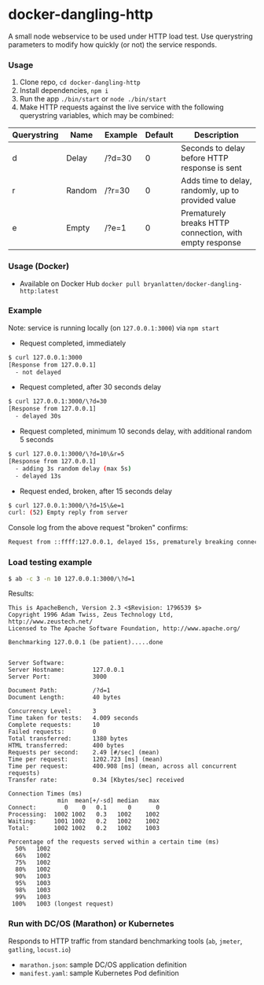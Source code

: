 # docker-dangling-http
A small node webservice to be used under HTTP load test. Use querystring parameters to modify how quickly (or not) the service responds.

### Usage
1. Clone repo, `cd docker-dangling-http`
1. Install dependencies, `npm i`
1. Run the app `./bin/start` or `node ./bin/start`
1. Make HTTP requests against the live service with the following querystring variables, which may be combined:

Querystring | Name | Example | Default | Description
--- | --- | --- | --- | ---
d | Delay | /?d=30 | 0 | Seconds to delay before HTTP response is sent
r | Random | /?r=30 | 0 | Adds time to delay, randomly, up to provided value
e | Empty | /?e=1 | 0 | Prematurely breaks HTTP connection, with empty response

### Usage (Docker)

- Available on Docker Hub `docker pull bryanlatten/docker-dangling-http:latest`

### Example

Note: service is running locally (on `127.0.0.1:3000`) via `npm start`

- Request completed, immediately
```bash
$ curl 127.0.0.1:3000
[Response from 127.0.0.1]
  - not delayed
```

- Request completed, after 30 seconds delay
```bash
$ curl 127.0.0.1:3000/\?d=30
[Response from 127.0.0.1]
  - delayed 30s
```

- Request completed, minimum 10 seconds delay, with additional random 5 seconds
```bash
$ curl 127.0.0.1:3000/\?d=10\&r=5
[Response from 127.0.0.1]
  - adding 3s random delay (max 5s)
  - delayed 13s
```


- Request ended, broken, after 15 seconds delay
```bash
$ curl 127.0.0.1:3000/\?d=15\&e=1
curl: (52) Empty reply from server
```

Console log from the above request "broken" confirms:
```bash
Request from ::ffff:127.0.0.1, delayed 15s, prematurely breaking connection
```

### Load testing example

```bash
$ ab -c 3 -n 10 127.0.0.1:3000/\?d=1
```

Results:
```
This is ApacheBench, Version 2.3 <$Revision: 1796539 $>
Copyright 1996 Adam Twiss, Zeus Technology Ltd, http://www.zeustech.net/
Licensed to The Apache Software Foundation, http://www.apache.org/

Benchmarking 127.0.0.1 (be patient).....done


Server Software:
Server Hostname:        127.0.0.1
Server Port:            3000

Document Path:          /?d=1
Document Length:        40 bytes

Concurrency Level:      3
Time taken for tests:   4.009 seconds
Complete requests:      10
Failed requests:        0
Total transferred:      1380 bytes
HTML transferred:       400 bytes
Requests per second:    2.49 [#/sec] (mean)
Time per request:       1202.723 [ms] (mean)
Time per request:       400.908 [ms] (mean, across all concurrent requests)
Transfer rate:          0.34 [Kbytes/sec] received

Connection Times (ms)
              min  mean[+/-sd] median   max
Connect:        0    0   0.1      0       0
Processing:  1002 1002   0.3   1002    1002
Waiting:     1001 1002   0.2   1002    1002
Total:       1002 1002   0.2   1002    1003

Percentage of the requests served within a certain time (ms)
  50%   1002
  66%   1002
  75%   1002
  80%   1002
  90%   1003
  95%   1003
  98%   1003
  99%   1003
 100%   1003 (longest request)
 ```

### Run with DC/OS (Marathon) or Kubernetes

 Responds to HTTP traffic from standard benchmarking tools (`ab`, `jmeter`, `gatling`, `locust.io`)

- `marathon.json`: sample DC/OS application definition
- `manifest.yaml`: sample Kubernetes Pod definition

